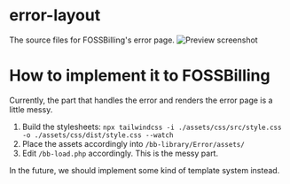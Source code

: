# error-layout
The source files for FOSSBilling's error page.
![Preview screenshot](https://user-images.githubusercontent.com/35808275/181360799-6bcfe059-9742-45d1-9061-eeeac7044e43.png)

# How to implement it to FOSSBilling
Currently, the part that handles the error and renders the error page is a little messy.
1. Build the stylesheets: `npx tailwindcss -i ./assets/css/src/style.css -o ./assets/css/dist/style.css --watch`
2. Place the assets accordingly into `/bb-library/Error/assets/`
3. Edit `/bb-load.php` accordingly. This is the messy part.

In the future, we should implement some kind of template system instead.
